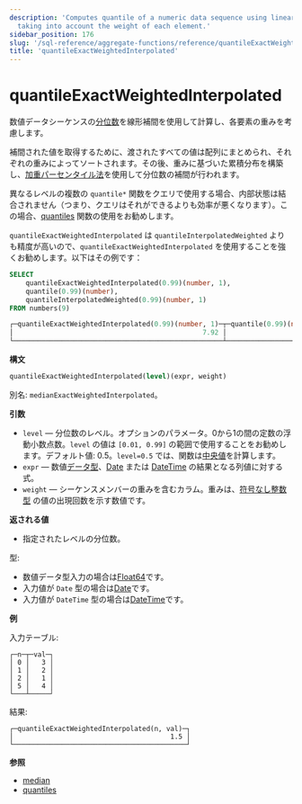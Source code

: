 ```yaml
---
description: 'Computes quantile of a numeric data sequence using linear interpolation,
  taking into account the weight of each element.'
sidebar_position: 176
slug: '/sql-reference/aggregate-functions/reference/quantileExactWeightedInterpolated'
title: 'quantileExactWeightedInterpolated'
---
```





# quantileExactWeightedInterpolated

数値データシーケンスの[分位数](https://en.wikipedia.org/wiki/Quantile)を線形補間を使用して計算し、各要素の重みを考慮します。

補間された値を取得するために、渡されたすべての値は配列にまとめられ、それぞれの重みによってソートされます。その後、重みに基づいた累積分布を構築し、[加重パーセンタイル法](https://en.wikipedia.org/wiki/Percentile#The_weighted_percentile_method)を使用して分位数の補間が行われます。

異なるレベルの複数の `quantile*` 関数をクエリで使用する場合、内部状態は結合されません（つまり、クエリはそれができるよりも効率が悪くなります）。この場合、[quantiles](../../../sql-reference/aggregate-functions/reference/quantiles.md#quantiles) 関数の使用をお勧めします。

`quantileExactWeightedInterpolated` は `quantileInterpolatedWeighted` よりも精度が高いので、`quantileExactWeightedInterpolated` を使用することを強くお勧めします。以下はその例です：

```sql
SELECT
    quantileExactWeightedInterpolated(0.99)(number, 1),
    quantile(0.99)(number),
    quantileInterpolatedWeighted(0.99)(number, 1)
FROM numbers(9)

┌─quantileExactWeightedInterpolated(0.99)(number, 1)─┬─quantile(0.99)(number)─┬─quantileInterpolatedWeighted(0.99)(number, 1)─┐
│                                               7.92 │                   7.92 │                                             8 │
└────────────────────────────────────────────────────┴────────────────────────┴───────────────────────────────────────────────┘
```

**構文**

```sql
quantileExactWeightedInterpolated(level)(expr, weight)
```

別名: `medianExactWeightedInterpolated`。

**引数**

- `level` — 分位数のレベル。オプションのパラメータ。0から1の間の定数の浮動小数点数。`level` の値は `[0.01, 0.99]` の範囲で使用することをお勧めします。デフォルト値: 0.5。`level=0.5` では、関数は[中央値](https://en.wikipedia.org/wiki/Median)を計算します。
- `expr` — 数値[データ型](/sql-reference/data-types)、[Date](../../../sql-reference/data-types/date.md) または [DateTime](../../../sql-reference/data-types/datetime.md) の結果となる列値に対する式。
- `weight` — シーケンスメンバーの重みを含むカラム。重みは、[符号なし整数型](../../../sql-reference/data-types/int-uint.md) の値の出現回数を示す数値です。

**返される値**

- 指定されたレベルの分位数。

型:

- 数値データ型入力の場合は[Float64](../../../sql-reference/data-types/float.md)です。
- 入力値が `Date` 型の場合は[Date](../../../sql-reference/data-types/date.md)です。
- 入力値が `DateTime` 型の場合は[DateTime](../../../sql-reference/data-types/datetime.md)です。

**例**

入力テーブル:

```text
┌─n─┬─val─┐
│ 0 │   3 │
│ 1 │   2 │
│ 2 │   1 │
│ 5 │   4 │
└───┴─────┘
```

結果:

```text
┌─quantileExactWeightedInterpolated(n, val)─┐
│                                       1.5 │
└───────────────────────────────────────────┘
```

**参照**

- [median](/sql-reference/aggregate-functions/reference/median)
- [quantiles](../../../sql-reference/aggregate-functions/reference/quantiles.md#quantiles)
